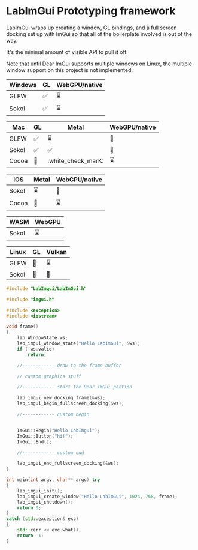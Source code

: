 # LabImGui Prototyping framework

LabImGui wraps up creating a window, GL bindings, and a full screen docking
set up with ImGui so that all of the boilerplate involved is out of the way.

It's the minimal amount of visible API to pull it off.

Note that until Dear ImGui supports multiple windows on Linux, the multiple
window support on this project is not implemented.

Windows | GL                 | WebGPU/native |
------- | ------------------ | ------------- |
GLFW    | :white_check_mark: | :hourglass:   |
Sokol   | :white_check_mark: | :hourglass:   |

Mac     | GL                 | Metal              | WebGPU/native    |
------- | ------------------ | ------------------ | ---------------- |
GLFW    | :white_check_mark: | :hourglass:        | :jack_o_lantern: |
Sokol   | :white_check_mark: | :white_check_mark: | :jack_o_lantern: |
Cocoa   | :jack_o_lantern:   | :white_check_marK: | :hourglass:      |

iOS     | Metal              | WebGPU/native    |
------- | ------------------ | ---------------- |
Sokol   | :hourglass:        | :jack_o_lantern: |
Cocoa   | :construction:     | :hourglass:      |

WASM    | WebGPU             |
------- | ------------------ |
Sokol   | :hourglass:        |

Linux   | GL                 | Vulkan           |
------- | ------------------ | ---------------- |
GLFW    | :construction:     | :hourglass:      |
Sokol   | :construction:     | :jack_o_lantern: |


```cpp
#include "LabImgui/LabImGui.h"

#include "imgui.h"

#include <exception>
#include <iostream>

void frame()
{
    lab_WindowState ws;
    lab_imgui_window_state("Hello LabImGui", &ws);
    if (!ws.valid)
        return;

    //------------ draw to the frame buffer

    // custom graphics stuff

    //------------ start the Dear ImGui portion

    lab_imgui_new_docking_frame(&ws);
    lab_imgui_begin_fullscreen_docking(&ws);

    //------------ custom begin


    ImGui::Begin("Hello LabImgui");
    ImGui::Button("hi!");
    ImGui::End();

    //------------ custom end

    lab_imgui_end_fullscreen_docking(&ws);
}

int main(int argv, char** argc) try
{
    lab_imgui_init();
    lab_imgui_create_window("Hello LabImGui", 1024, 768, frame);
    lab_imgui_shutdown();
    return 0;
}
catch (std::exception& exc)
{
    std::cerr << exc.what();
    return -1;
}

```

